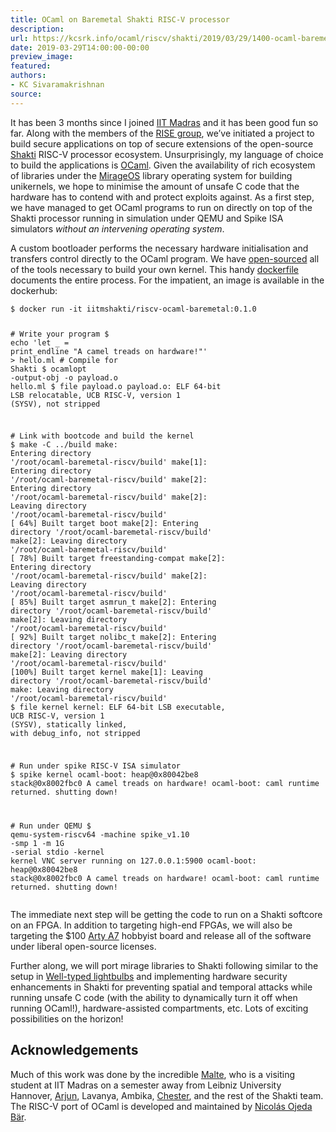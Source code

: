 ```yaml
---
title: OCaml on Baremetal Shakti RISC-V processor
description:
url: https://kcsrk.info/ocaml/riscv/shakti/2019/03/29/1400-ocaml-baremetal-shakti/
date: 2019-03-29T14:00:00-00:00
preview_image:
featured:
authors:
- KC Sivaramakrishnan
source:
---
```


<p>It has been 3 months since I joined <a href="https://www.iitm.ac.in/ - [1 Client error: SSL peer certificate or SSH remote key was not OK]">IIT Madras</a> and it
has been good fun so far. Along with the members of the <a href="http://rise.cse.iitm.ac.in/ - [1 Client error: Couldn't connect to server]">RISE
group</a>, we&rsquo;ve initiated a project to build secure
applications on top of secure extensions of the open-source
<a href="http://shakti.org.in/">Shakti</a> RISC-V processor ecosystem. Unsurprisingly, my
language of choice to build the applications is <a href="http://www.ocaml.org/">OCaml</a>.
Given the availability of rich ecosystem of libraries under the
<a href="https://mirage.io/">MirageOS</a> library operating system for building unikernels,
we hope to minimise the amount of unsafe C code that the hardware has to contend
with and protect exploits against. As a first step, we have managed to get OCaml
programs to run on directly on top of the Shakti processor running in simulation
under QEMU and Spike ISA simulators <em>without an intervening operating system</em>.</p>



<p>A custom bootloader performs the necessary hardware initialisation and
transfers control directly to the OCaml program. We have
<a href="https://gitlab.com/shaktiproject/tools/shakti-tee/ocaml-baremetal-riscv">open-sourced</a>
all of the tools necessary to build your own kernel. This handy
<a href="https://gitlab.com/shaktiproject/tools/shakti-tee/ocaml-baremetal-riscv/tree/master/docker">dockerfile</a>
documents the entire process. For the impatient, an image is available in the
dockerhub:</p>

<div class="language-bash highlighter-rouge"><div class="highlight"><pre class="highlight"><code><span class="nv">$ </span>docker run <span class="nt">-it</span> iitmshakti/riscv-ocaml-baremetal:0.1.0

<span class="c"># Write your program</span>
<span class="nv">$ </span><span class="nb">echo</span> <span class="s1">'let _ = print_endline &quot;A camel treads on hardware!&quot;'</span> <span class="o">&gt;</span> hello.ml
<span class="c"># Compile for Shakti</span>
<span class="nv">$ </span>ocamlopt <span class="nt">-output-obj</span> <span class="nt">-o</span> payload.o hello.ml
<span class="nv">$ </span>file payload.o
payload.o: ELF 64-bit LSB relocatable, UCB RISC-V, version 1 <span class="o">(</span>SYSV<span class="o">)</span>, not stripped

<span class="c"># Link with bootcode and build the kernel</span>
<span class="nv">$ </span>make <span class="nt">-C</span> ../build
make: Entering directory <span class="s1">'/root/ocaml-baremetal-riscv/build'</span>
make[1]: Entering directory <span class="s1">'/root/ocaml-baremetal-riscv/build'</span>
make[2]: Entering directory <span class="s1">'/root/ocaml-baremetal-riscv/build'</span>
make[2]: Leaving directory <span class="s1">'/root/ocaml-baremetal-riscv/build'</span>
<span class="o">[</span> 64%] Built target boot
make[2]: Entering directory <span class="s1">'/root/ocaml-baremetal-riscv/build'</span>
make[2]: Leaving directory <span class="s1">'/root/ocaml-baremetal-riscv/build'</span>
<span class="o">[</span> 78%] Built target freestanding-compat
make[2]: Entering directory <span class="s1">'/root/ocaml-baremetal-riscv/build'</span>
make[2]: Leaving directory <span class="s1">'/root/ocaml-baremetal-riscv/build'</span>
<span class="o">[</span> 85%] Built target asmrun_t
make[2]: Entering directory <span class="s1">'/root/ocaml-baremetal-riscv/build'</span>
make[2]: Leaving directory <span class="s1">'/root/ocaml-baremetal-riscv/build'</span>
<span class="o">[</span> 92%] Built target nolibc_t
make[2]: Entering directory <span class="s1">'/root/ocaml-baremetal-riscv/build'</span>
make[2]: Leaving directory <span class="s1">'/root/ocaml-baremetal-riscv/build'</span>
<span class="o">[</span>100%] Built target kernel
make[1]: Leaving directory <span class="s1">'/root/ocaml-baremetal-riscv/build'</span>
make: Leaving directory <span class="s1">'/root/ocaml-baremetal-riscv/build'</span>
<span class="nv">$ </span>file kernel 
kernel: ELF 64-bit LSB executable, UCB RISC-V, version 1 <span class="o">(</span>SYSV<span class="o">)</span>, statically linked, with debug_info, not stripped

<span class="c"># Run under spike RISC-V ISA simulator</span>
<span class="nv">$ </span>spike kernel
ocaml-boot: heap@0x80042be8 stack@0x8002fbc0
A camel treads on hardware!
ocaml-boot: caml runtime returned. shutting down!

<span class="c"># Run under QEMU</span>
<span class="nv">$ </span>qemu-system-riscv64 <span class="nt">-machine</span> spike_v1.10 <span class="nt">-smp</span> 1 <span class="nt">-m</span> 1G <span class="nt">-serial</span> stdio <span class="nt">-kernel</span> kernel
VNC server running on 127.0.0.1:5900
ocaml-boot: heap@0x80042be8 stack@0x8002fbc0
A camel treads on hardware!
ocaml-boot: caml runtime returned. shutting down!
</code></pre></div></div>

<p>The immediate next step will be getting the code to run on a Shakti softcore on
an FPGA. In addition to targeting high-end FPGAs, we will also be targeting the
$100 <a href="https://store.digilentinc.com/arty-a7-artix-7-fpga-development-board-for-makers-and-hobbyists/">Arty
A7</a>
hobbyist board and release all of the software under liberal open-source
licenses.</p>

<p>Further along, we will port mirage libraries to Shakti following similar to the
setup in <a href="https://github.com/well-typed-lightbulbs/">Well-typed lightbulbs</a> and
implementing hardware security enhancements in Shakti for preventing spatial and
temporal attacks while running unsafe C code (with the ability to dynamically
turn it off when running OCaml!), hardware-assisted compartments, etc. Lots of
exciting possibilities on the horizon!</p>

<h2>Acknowledgements</h2>

<p>Much of this work was done by the incredible <a href="https://github.com/sl33k">Malte</a>,
who is a visiting student at IIT Madras on a semester away from Leibniz
University Hannover,
<a href="https://www.linkedin.com/in/arjun-menon/?originalSubdomain=in - [999 Invalid]">Arjun</a>, Lavanya,
Ambika, <a href="http://www.cse.iitm.ac.in/~chester/">Chester</a>, and the rest of the
Shakti team. The RISC-V port of OCaml is developed and maintained by <a href="https://nojb.github.io/">Nicol&aacute;s
Ojeda B&auml;r</a>.</p>

